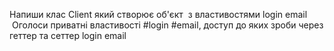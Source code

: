 Напиши клас Client який створює об'єкт
 з ​​властивостями login email
 Оголоси приватні властивості #login #email,
доступ до яких зроби через геттер та сеттер login email
